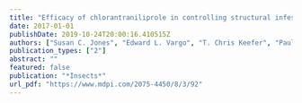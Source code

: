 ```yaml
---
title: "Efficacy of chlorantraniliprole in controlling structural infestations of the Eastern subterranean termite in the USA"
date: 2017-01-01
publishDate: 2019-10-24T20:00:16.410515Z
authors: ["Susan C. Jones", "Edward L. Vargo", "T. Chris Keefer", "Paul Labadie", "Clay W. Scherer", "Nicola T. Gallagher", "Roger E. Gold"]
publication_types: ["2"]
abstract: ""
featured: false
publication: "*Insects*"
url_pdf: "https://www.mdpi.com/2075-4450/8/3/92"
---
```


